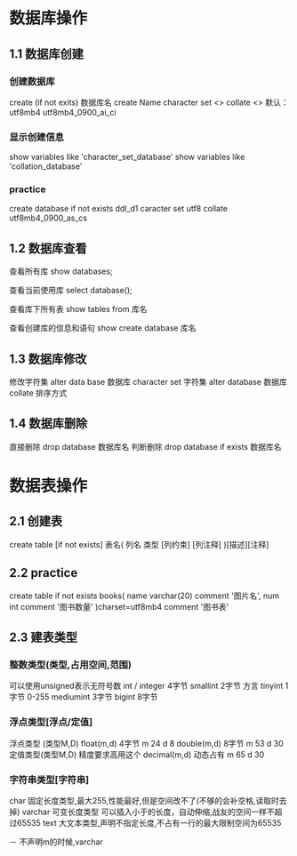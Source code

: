 # 数据库操作
## 1.1 数据库创建
### 创建数据库 
create (if not exits) 数据库名
create Name character set <> collate <>
默认：utf8mb4    utf8mb4_0900_ai_ci
### 显示创建信息
show variables like 'character_set_database'
show variables like 'collation_database'
### practice
create database if not exists ddl_d1 caracter set utf8 collate utf8mb4_0900_as_cs

## 1.2 数据库查看
查看所有库
show databases;

查看当前使用库
select database();

查看库下所有表
show tables from 库名

查看创建库的信息和语句
show create database 库名
	
## 1.3 数据库修改
修改字符集
alter data base 数据库 character set 字符集
alter database 数据库 collate 排序方式

## 1.4 数据库删除
直接删除
drop database 数据库名
判断删除
drop database if exists 数据库名

# 数据表操作
## 2.1 创建表
create table [if not exists] 表名(
列名 类型 [列约束] [列注释]
)[描述][注释]

## 2.2 practice
create table if not exists books(
name varchar(20) comment '图片名',
num int comment '图书数量'
)charset=utf8mb4 comment '图书表'

## 2.3 建表类型
### 整数类型(类型,占用空间,范围)
可以使用unsigned表示无符号数
int / integer  4字节
smallint 2字节 
方言
tinyint 1字节 0-255
mediumint 3字节
bigint 8字节
### 浮点类型[浮点/定值]
浮点类型 (类型M,D)
float(m,d) 4字节 m 24 d 8
double(m,d) 8字节 m 53 d 30
定值类型(类型M,D) 精度要求高用这个
decimal(m,d) 动态占有 m 65 d 30
### 字符串类型[字符串]
char 固定长度类型,最大255,性能最好,但是空间改不了(不够的会补空格,读取时去掉)
varchar 可变长度类型 可以插入小于的长度，自动伸缩,战友的空间一样不超过65535
text 大文本类型,声明不指定长度,不占有一行的最大限制空间为65535

－ 不声明m的时候,varchar
<!--stackedit_data:
eyJoaXN0b3J5IjpbMTQ5NTgyODAwNiwtMTE0NDMzNzAwOSwtMT
Q0NDkyMDYwXX0=
-->